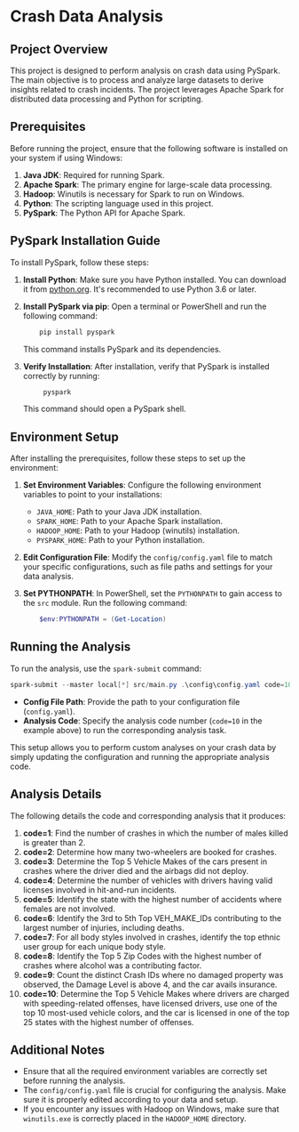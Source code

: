 # Crash Data Analysis

## Project Overview

This project is designed to perform analysis on crash data using PySpark. The main objective is to process and analyze large datasets to derive insights related to crash incidents. The project leverages Apache Spark for distributed data processing and Python for scripting.

## Prerequisites

Before running the project, ensure that the following software is installed on your system if using Windows:

1. **Java JDK**: Required for running Spark.
2. **Apache Spark**: The primary engine for large-scale data processing.
3. **Hadoop**: Winutils is necessary for Spark to run on Windows.
4. **Python**: The scripting language used in this project.
5. **PySpark**: The Python API for Apache Spark.

## PySpark Installation Guide

To install PySpark, follow these steps:

1. **Install Python**: Make sure you have Python installed. You can download it from [python.org](https://www.python.org/downloads/). It's recommended to use Python 3.6 or later.

2. **Install PySpark via pip**:
   Open a terminal or PowerShell and run the following command:

    ```powershell
        pip install pyspark
    ```

   This command installs PySpark and its dependencies.

3. **Verify Installation**:
   After installation, verify that PySpark is installed correctly by running:

   ```powershell
        pyspark
   ```

   This command should open a PySpark shell.

## Environment Setup

After installing the prerequisites, follow these steps to set up the environment:

1. **Set Environment Variables**: Configure the following environment variables to point to your installations:
   - `JAVA_HOME`: Path to your Java JDK installation.
   - `SPARK_HOME`: Path to your Apache Spark installation.
   - `HADOOP_HOME`: Path to your Hadoop (winutils) installation.
   - `PYSPARK_HOME`: Path to your Python installation.

2. **Edit Configuration File**: Modify the `config/config.yaml` file to match your specific configurations, such as file paths and settings for your data analysis.

3. **Set PYTHONPATH**: In PowerShell, set the `PYTHONPATH` to gain access to the `src` module. Run the following command:

    ```powershell
        $env:PYTHONPATH = (Get-Location)
    ```

## Running the Analysis

To run the analysis, use the `spark-submit` command:

```powershell
spark-submit --master local[*] src/main.py .\config\config.yaml code=10
```

- **Config File Path**: Provide the path to your configuration file (`config.yaml`).
- **Analysis Code**: Specify the analysis code number (`code=10` in the example above) to run the corresponding analysis task.

This setup allows you to perform custom analyses on your crash data by simply updating the configuration and running the appropriate analysis code.

## Analysis Details

The following details the code and corresponding analysis that it produces:

1. **code=1**: Find the number of crashes in which the number of males killed is greater than 2.
2. **code=2**: Determine how many two-wheelers are booked for crashes.
3. **code=3**: Determine the Top 5 Vehicle Makes of the cars present in crashes where the driver died and the airbags did not deploy.
4. **code=4**: Determine the number of vehicles with drivers having valid licenses involved in hit-and-run incidents.
5. **code=5**: Identify the state with the highest number of accidents where females are not involved.
6. **code=6**: Identify the 3rd to 5th Top VEH_MAKE_IDs contributing to the largest number of injuries, including deaths.
7. **code=7**: For all body styles involved in crashes, identify the top ethnic user group for each unique body style.
8. **code=8**: Identify the Top 5 Zip Codes with the highest number of crashes where alcohol was a contributing factor.
9. **code=9**: Count the distinct Crash IDs where no damaged property was observed, the Damage Level is above 4, and the car avails insurance.
10. **code=10**: Determine the Top 5 Vehicle Makes where drivers are charged with speeding-related offenses, have licensed drivers, use one of the top 10 most-used vehicle colors, and the car is licensed in one of the top 25 states with the highest number of offenses.

## Additional Notes

- Ensure that all the required environment variables are correctly set before running the analysis.
- The `config/config.yaml` file is crucial for configuring the analysis. Make sure it is properly edited according to your data and setup.
- If you encounter any issues with Hadoop on Windows, make sure that `winutils.exe` is correctly placed in the `HADOOP_HOME` directory.
